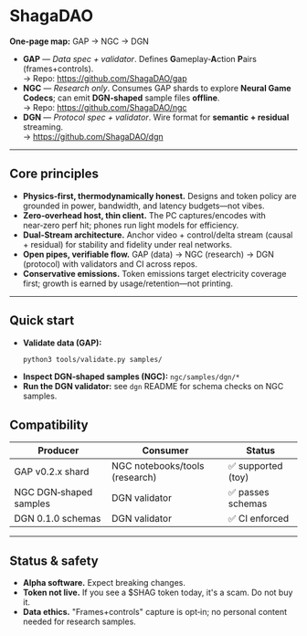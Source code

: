 # ShagaDAO

**One‑page map:** GAP → NGC → DGN

- **GAP** — _Data spec + validator_. Defines **G**ameplay‑**A**ction **P**airs (frames+controls).  
  → Repo: https://github.com/ShagaDAO/gap
- **NGC** — _Research only_. Consumes GAP shards to explore **Neural Game Codecs**; can emit **DGN‑shaped** sample files **offline**.  
  → Repo: https://github.com/ShagaDAO/ngc
- **DGN** — _Protocol spec + validator_. Wire format for **semantic + residual** streaming.  
  → https://github.com/ShagaDAO/dgn

---

## Core principles
- **Physics‑first, thermodynamically honest.** Designs and token policy are grounded in power, bandwidth, and latency budgets—not vibes.  
- **Zero‑overhead host, thin client.** The PC captures/encodes with near‑zero perf hit; phones run light models for efficiency.  
- **Dual‑Stream architecture.** Anchor video + control/delta stream (causal + residual) for stability and fidelity under real networks.  
- **Open pipes, verifiable flow.** GAP (data) → NGC (research) → DGN (protocol) with validators and CI across repos.  
- **Conservative emissions.** Token emissions target electricity coverage first; growth is earned by usage/retention—not printing.

---

## Quick start
- **Validate data (GAP):**
  ```bash
  python3 tools/validate.py samples/
  ```
- **Inspect DGN‑shaped samples (NGC):** `ngc/samples/dgn/*`
- **Run the DGN validator:** see `dgn` README for schema checks on NGC samples.

## Compatibility
| Producer | Consumer | Status |
|---|---|---|
| GAP v0.2.x shard | NGC notebooks/tools (research) | ✅ supported (toy) |
| NGC DGN‑shaped samples | DGN validator | ✅ passes schemas |
| DGN 0.1.0 schemas | DGN validator | ✅ CI enforced |

---

## Status & safety

- **Alpha software.** Expect breaking changes.
- **Token not live.** If you see a $SHAG token today, it's a scam. Do not buy it.
- **Data ethics.** "Frames+controls" capture is opt‑in; no personal content needed for research samples. 